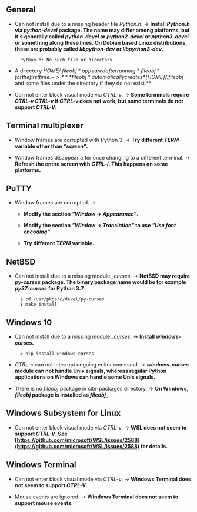 ## General

+ Can not install due to a missing header file *Python.h*. -> **Install *Python.h* via *python-devel* package. The name may differ among platforms, but it's generally called *python-devel* or *python2-devel* or *python3-devel* or something along these lines. On Debian based Linux distributions, these are probably called *libpython-dev* or *libpython3-dev*.**

        Python.h: No such file or directory

+ A directory *${HOME}/.fileobj* appeared after running *fileobj* for the first time. -> ***fileobj* automatically creates *${HOME}/.fileobj* and some files under the directory if they do not exist.**

+ Can not enter block visual mode via *CTRL-v*. -> **Some terminals require *CTRL-v CTRL-v* if *CTRL-v* does not work, but some terminals do not support *CTRL-V*.**

## Terminal multiplexer

+ Window frames are corrupted with Python 3. -> **Try different *TERM* variable other than *"screen"*.**

+ Window frames disappear after once changing to a different terminal. -> **Refresh the entire screen with *CTRL-l*. This happens on some platforms.**

## PuTTY

+ Window frames are corrupted. ->

    + **Modify the section *"Window -> Appearance"*.**

    + **Modify the section *"Window -> Translation"* to use *"Use font encoding"*.**

    + **Try different *TERM* variable.**

## NetBSD

+ Can not install due to a missing module *_curses*. -> **NetBSD may require *py-curses* package. The binary package name would be for example *py37-curses* for Python 3.7.**

        $ cd /usr/pkgsrc/devel/py-curses
        $ make install

## Windows 10

+ Can not install due to a missing module *_curses*. -> **Install *windows-curses*.**

        > pip install windows-curses

+ *CTRL-c* can not interrupt ongoing editor command. -> ***windows-curses* module can not handle Unix signals, whereas regular Python applications on Windows can handle some Unix signals.**

+ There is no *fileobj* package in site-packages directory. -> **On Windows, *fileobj* package is installed as *fileobj_*.**

## Windows Subsystem for Linux

+ Can not enter block visual mode via *CTRL-v*. -> **WSL does not seem to support *CTRL-V*. See [https://github.com/microsoft/WSL/issues/2588](https://github.com/microsoft/WSL/issues/2588) for details.**

## Windows Terminal

+ Can not enter block visual mode via *CTRL-v*. -> **Windows Terminal does not seem to support *CTRL-V*.**

+ Mouse events are ignored. -> **Windows Terminal does not seem to support mouse events.**
